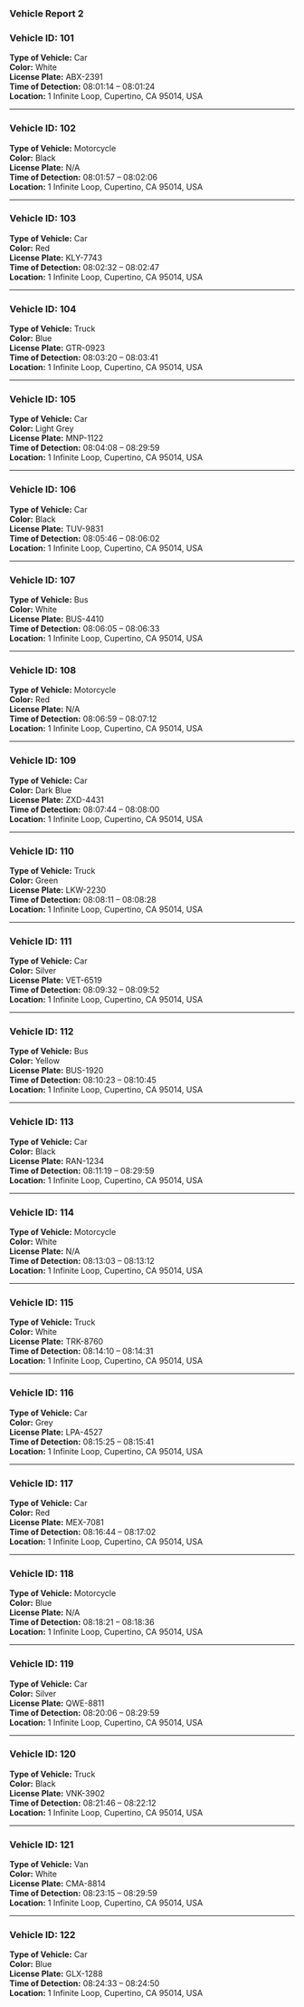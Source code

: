 ### Vehicle Report 2

### Vehicle ID: 101  
**Type of Vehicle:** Car  
**Color:** White  
**License Plate:** ABX-2391  
**Time of Detection:** 08:01:14 – 08:01:24  
**Location:** 1 Infinite Loop, Cupertino, CA 95014, USA

---

### Vehicle ID: 102  
**Type of Vehicle:** Motorcycle  
**Color:** Black  
**License Plate:** N/A  
**Time of Detection:** 08:01:57 – 08:02:06  
**Location:** 1 Infinite Loop, Cupertino, CA 95014, USA

---

### Vehicle ID: 103  
**Type of Vehicle:** Car  
**Color:** Red  
**License Plate:** KLY-7743  
**Time of Detection:** 08:02:32 – 08:02:47  
**Location:** 1 Infinite Loop, Cupertino, CA 95014, USA

---

### Vehicle ID: 104  
**Type of Vehicle:** Truck  
**Color:** Blue  
**License Plate:** GTR-0923  
**Time of Detection:** 08:03:20 – 08:03:41  
**Location:** 1 Infinite Loop, Cupertino, CA 95014, USA

---

### Vehicle ID: 105  
**Type of Vehicle:** Car  
**Color:** Light Grey  
**License Plate:** MNP-1122  
**Time of Detection:** 08:04:08 – 08:29:59  
**Location:** 1 Infinite Loop, Cupertino, CA 95014, USA

---

### Vehicle ID: 106  
**Type of Vehicle:** Car  
**Color:** Black  
**License Plate:** TUV-9831  
**Time of Detection:** 08:05:46 – 08:06:02  
**Location:** 1 Infinite Loop, Cupertino, CA 95014, USA

---

### Vehicle ID: 107  
**Type of Vehicle:** Bus  
**Color:** White  
**License Plate:** BUS-4410  
**Time of Detection:** 08:06:05 – 08:06:33  
**Location:** 1 Infinite Loop, Cupertino, CA 95014, USA

---

### Vehicle ID: 108  
**Type of Vehicle:** Motorcycle  
**Color:** Red  
**License Plate:** N/A  
**Time of Detection:** 08:06:59 – 08:07:12  
**Location:** 1 Infinite Loop, Cupertino, CA 95014, USA

---

### Vehicle ID: 109  
**Type of Vehicle:** Car  
**Color:** Dark Blue  
**License Plate:** ZXD-4431  
**Time of Detection:** 08:07:44 – 08:08:00  
**Location:** 1 Infinite Loop, Cupertino, CA 95014, USA

---

### Vehicle ID: 110  
**Type of Vehicle:** Truck  
**Color:** Green  
**License Plate:** LKW-2230  
**Time of Detection:** 08:08:11 – 08:08:28  
**Location:** 1 Infinite Loop, Cupertino, CA 95014, USA

---

### Vehicle ID: 111  
**Type of Vehicle:** Car  
**Color:** Silver  
**License Plate:** VET-6519  
**Time of Detection:** 08:09:32 – 08:09:52  
**Location:** 1 Infinite Loop, Cupertino, CA 95014, USA

---

### Vehicle ID: 112  
**Type of Vehicle:** Bus  
**Color:** Yellow  
**License Plate:** BUS-1920  
**Time of Detection:** 08:10:23 – 08:10:45  
**Location:** 1 Infinite Loop, Cupertino, CA 95014, USA

---

### Vehicle ID: 113  
**Type of Vehicle:** Car  
**Color:** Black  
**License Plate:** RAN-1234  
**Time of Detection:** 08:11:19 – 08:29:59  
**Location:** 1 Infinite Loop, Cupertino, CA 95014, USA

---

### Vehicle ID: 114  
**Type of Vehicle:** Motorcycle  
**Color:** White  
**License Plate:** N/A  
**Time of Detection:** 08:13:03 – 08:13:12  
**Location:** 1 Infinite Loop, Cupertino, CA 95014, USA

---

### Vehicle ID: 115  
**Type of Vehicle:** Truck  
**Color:** White  
**License Plate:** TRK-8760  
**Time of Detection:** 08:14:10 – 08:14:31  
**Location:** 1 Infinite Loop, Cupertino, CA 95014, USA

---

### Vehicle ID: 116  
**Type of Vehicle:** Car  
**Color:** Grey  
**License Plate:** LPA-4527  
**Time of Detection:** 08:15:25 – 08:15:41  
**Location:** 1 Infinite Loop, Cupertino, CA 95014, USA

---

### Vehicle ID: 117  
**Type of Vehicle:** Car  
**Color:** Red  
**License Plate:** MEX-7081  
**Time of Detection:** 08:16:44 – 08:17:02  
**Location:** 1 Infinite Loop, Cupertino, CA 95014, USA

---

### Vehicle ID: 118  
**Type of Vehicle:** Motorcycle  
**Color:** Blue  
**License Plate:** N/A  
**Time of Detection:** 08:18:21 – 08:18:36  
**Location:** 1 Infinite Loop, Cupertino, CA 95014, USA

---

### Vehicle ID: 119  
**Type of Vehicle:** Car  
**Color:** Silver  
**License Plate:** QWE-8811  
**Time of Detection:** 08:20:06 – 08:29:59  
**Location:** 1 Infinite Loop, Cupertino, CA 95014, USA

---

### Vehicle ID: 120  
**Type of Vehicle:** Truck  
**Color:** Black  
**License Plate:** VNK-3902  
**Time of Detection:** 08:21:46 – 08:22:12  
**Location:** 1 Infinite Loop, Cupertino, CA 95014, USA

---

### Vehicle ID: 121  
**Type of Vehicle:** Van  
**Color:** White  
**License Plate:** CMA-8814  
**Time of Detection:** 08:23:15 – 08:29:59  
**Location:** 1 Infinite Loop, Cupertino, CA 95014, USA

---

### Vehicle ID: 122  
**Type of Vehicle:** Car  
**Color:** Blue  
**License Plate:** GLX-1288  
**Time of Detection:** 08:24:33 – 08:24:50  
**Location:** 1 Infinite Loop, Cupertino, CA 95014, USA
